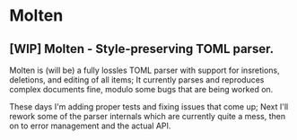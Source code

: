 # Molten
## [WIP] Molten - Style-preserving TOML parser.

Molten is (will be) a fully lossles TOML parser with support for insretions, deletions, and editing of all items; It currently parses
and reproduces complex documents fine, modulo some bugs that are being worked on.

These days I'm adding proper tests and fixing issues that come up; Next I'll rework some of the parser internals which are currently quite a mess,
then on to error management and the actual API.
